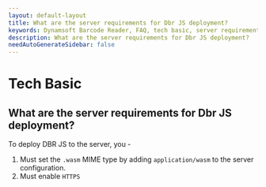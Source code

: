```yaml
---
layout: default-layout
title: What are the server requirements for Dbr JS deployment?
keywords: Dynamsoft Barcode Reader, FAQ, tech basic, server requirements, deployment
description: What are the server requirements for Dbr JS deployment?
needAutoGenerateSidebar: false
---
```


# Tech Basic

## What are the server requirements for Dbr JS deployment?

To deploy DBR JS to the server, you -

1. Must set the `.wasm` MIME type by adding `application/wasm` to the server configuration.
2. Must enable `HTTPS`
